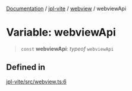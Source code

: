 [Documentation](../../../packages.md) / [jpl-vite](../../index.md) / [webview](../index.md) / webviewApi

# Variable: webviewApi

> `const` **webviewApi**: _typeof_ `webviewApi`

## Defined in

[jpl-vite/src/webview.ts:6](https://github.com/rxliuli/joplin-utils/blob/a3a4c55f9104da0aa8b36da1259d082b810b3d68/packages/jpl-vite/src/webview.ts#L6)
